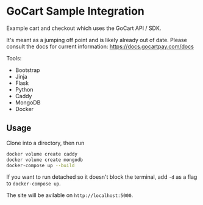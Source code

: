 # GoCart Sample Integration
Example cart and checkout which uses the GoCart API / SDK.

It's meant as a jumping off point and is likely already out of date.  Please consult the docs for current information:
https://docs.gocartpay.com/docs

Tools:
- Bootstrap
- Jinja
- Flask
- Python
- Caddy
- MongoDB
- Docker

## Usage
Clone into a directory, then run
```bash
docker volume create caddy
docker volume create mongodb
docker-compose up --build
```

If you want to run detached so it doesn't block the terminal, add `-d` as a flag to `docker-compose up`.

The site will be avilable on `http://localhost:5000`.